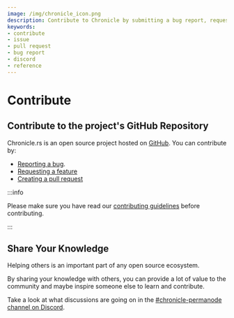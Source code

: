 ```yaml
---
image: /img/chronicle_icon.png
description: Contribute to Chronicle by submitting a bug report, requesting a feature, creating a pull request or sharing your knowledge.
keywords:
- contribute
- issue
- pull request
- bug report
- discord
- reference
--- 
```


# Contribute

## Contribute to the project's GitHub Repository

Chronicle.rs is an open source project hosted on [GitHub](https://github.com/iotaledger/chronicle.rs).
You can contribute by:

* [Reporting a bug](https://github.com/iotaledger/chronicle.rs/issues/new?assignees=&labels=bug&template=bug_report.md&title=).
* [Requesting a feature](https://github.com/iotaledger/chronicle.rs/issues/new?assignees=&labels=enhancement&template=enhancement.md&title=)
* [Creating a pull request](https://github.com/iotaledger/chronicle.rs/pulls)

:::info

Please make sure you have read our [contributing guidelines](https://github.com/iotaledger/documentation/blob/develop/.github/CONTRIBUTING.md) before contributing.

:::

## Share Your Knowledge

Helping others is an important part of any open source ecosystem.

By sharing your knowledge with others, you can provide a lot of value to the community and maybe inspire someone else to learn and contribute.

Take a look at what discussions are going on in the [#chronicle-permanode channel on Discord](https://discord.com/channels/397872799483428865/930472536372805652).